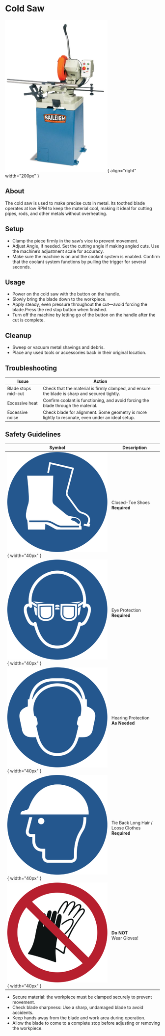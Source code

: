 # Cold Saw

![Cold saw](coldsaw.png){ align="right" width="200px" }

## About

The cold saw is used to make precise cuts in metal. Its toothed blade operates at low RPM to keep the material cool, making it ideal for cutting pipes, rods, and other metals without overheating.

## Setup

- Clamp the piece firmly in the saw’s vice to prevent movement.
- Adjust Angle, if needed. Set the cutting angle if making angled cuts. Use the machine’s adjustment scale for accuracy.
- Make sure the machine is on and the coolant system is enabled. Confirm that the coolant system functions by pulling the trigger for several seconds.

## Usage

- Power on the cold saw with the button on the handle.
- Slowly bring the blade down to the workpiece.
- Apply steady, even pressure throughout the cut—avoid forcing the blade.Press the red stop button when finished.
- Turn off the machine by letting go of the button on the handle after the cut is complete.

## Cleanup

- Sweep or vacuum metal shavings and debris.
- Place any used tools or accessories back in their original location.

## Troubleshooting

| Issue | Action |
| ----- | ------ |
| Blade stops mid-cut | Check that the material is firmly clamped, and ensure the blade is sharp and secured tightly. |
| Excessive heat | Confirm coolant is functioning, and avoid forcing the blade through the material. |
| Excessive noise | Check blade for alignment. Some geometry is more lightly to resonate, even under an ideal setup. |

## Safety Guidelines

| Symbol | Description |
| ------ | ----------- |
| ![Closed-Toe Shoes](../../safety/ISO_7010_icons/M008%20Closed%20Toe%20Shoes.png){ width="40px" } | Closed-Toe Shoes <br/> **Required** |
| ![Eye Protection](../../safety/ISO_7010_icons/M004%20Safety%20Glasses.png){ width="40px" } | Eye Protection <br/> **Required** |
| ![Hearing Protection](../../safety/ISO_7010_icons/M003%20Hearing%20Protection.png){ width="40px" } | Hearing Protection <br/> **As Needed** |
| ![Long Hair](../../safety/ISO_7010_icons/M014%20Hard%20Hat.png){ width="40px" } | Tie Back Long Hair / Loose Clothes <br/> **Required** |
| ![No Gloves](../../safety/ISO_7010_icons/P028%20Do%20not%20wear%20gloves.png){ width="40px" } | **Do NOT** <br/> Wear Gloves! |

- Secure material: the workpiece must be clamped securely to prevent movement.
- Check blade sharpness: Use a sharp, undamaged blade to avoid accidents.
- Keep hands away from the blade and work area during operation.
- Allow the blade to come to a complete stop before adjusting or removing the workpiece.
